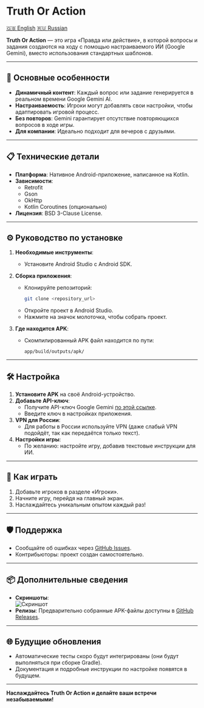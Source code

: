 # Truth Or Action
[🇬🇧 English](/readme.md) [🇷🇺 Russian](/readme.ru.md)

**Truth Or Action** — это игра «Правда или действие», в которой вопросы и задания создаются на ходу с помощью настраиваемого ИИ (Google Gemini), вместо использования стандартных шаблонов.

---

## 🎯 Основные особенности
- **Динамичный контент**: Каждый вопрос или задание генерируется в реальном времени Google Gemini AI.
- **Настраиваемость**: Игроки могут добавлять свои настройки, чтобы адаптировать игровой процесс.
- **Без повторов**: Gemini гарантирует отсутствие повторяющихся вопросов в ходе игры.
- **Для компании**: Идеально подходит для вечеров с друзьями.

---

## 📋 Технические детали
- **Платформа**: Нативное Android-приложение, написанное на Kotlin.
- **Зависимости**:
    - Retrofit
    - Gson
    - OkHttp
    - Kotlin Coroutines (опционально)
- **Лицензия**: BSD 3-Clause License.

---

## ⚙️ Руководство по установке
1. **Необходимые инструменты**:
    - Установите Android Studio с Android SDK.
2. **Сборка приложения**:
    - Клонируйте репозиторий:
      ```bash
      git clone <repository_url>
      ```
    - Откройте проект в Android Studio.
    - Нажмите на значок молоточка, чтобы собрать проект.

3. **Где находится APK**:
    - Скомпилированный APK файл находится по пути:
      ```
      app/build/outputs/apk/
      ```

---

## 🛠 Настройка
1. **Установите APK** на своё Android-устройство.
2. **Добавьте API-ключ**:
    - Получите API-ключ Google Gemini [по этой ссылке](https://aistudio.google.com/app/apikey).
    - Введите ключ в настройках приложения.
3. **VPN для России**:
    - Для работы в России используйте VPN (даже слабый VPN подойдёт, так как передаётся только текст).
4. **Настройки игры**:
    - По желанию: настройте игру, добавив текстовые инструкции для ИИ.

---

## 🚀 Как играть
1. Добавьте игроков в разделе «Игроки».
2. Начните игру, перейдя на главный экран.
3. Наслаждайтесь уникальным опытом каждый раз!

---

## 🛡 Поддержка
- Сообщайте об ошибках через [GitHub Issues](#).
- Контрибьюторы: проект создан самостоятельно.

---

## 📦 Дополнительные сведения
- **Скриншоты**:  
  ![Скриншот](https://i.imgur.com/gAIgReP.png)
- **Релизы**: Предварительно собранные APK-файлы доступны в [GitHub Releases](#).

---

## 🌐 Будущие обновления
- Автоматические тесты скоро будут интегрированы (они будут выполняться при сборке Gradle).
- Документация и подробные инструкции по настройке появятся в будущем.

---

**Наслаждайтесь Truth Or Action и делайте ваши встречи незабываемыми!**
